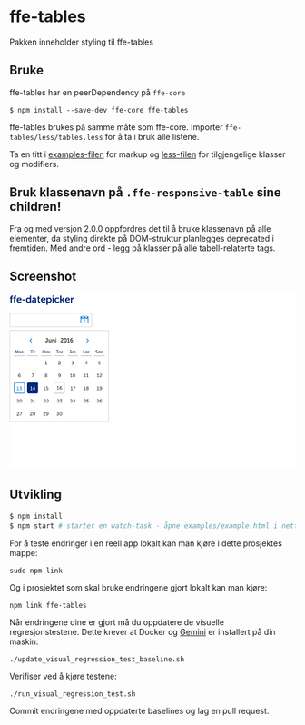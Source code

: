 # ffe-tables

Pakken inneholder styling til ffe-tables

## Bruke
ffe-tables har en peerDependency på `ffe-core`

```
$ npm install --save-dev ffe-core ffe-tables
```
ffe-tables brukes på samme måte som ffe-core. Importer `ffe-tables/less/tables.less` for å ta i bruk alle listene.

Ta en titt i [examples-filen](examples/example.html) for markup og [less-filen](less/responsive-table.less) for
tilgjengelige klasser og modifiers.

## Bruk klassenavn på `.ffe-responsive-table` sine children!
Fra og med versjon 2.0.0 oppfordres det til å bruke klassenavn på alle elementer, da styling direkte på DOM-struktur
planlegges deprecated i fremtiden. Med andre ord - legg på klasser på alle tabell-relaterte tags.

## Screenshot
![icons](visual-tests/baseline-screenshots/example/plain/firefox-large.png)

## Utvikling

```bash
$ npm install
$ npm start # starter en watch-task - åpne examples/example.html i nettleseren din for å se endringer
```

For å teste endringer i en reell app lokalt kan man kjøre i dette prosjektes mappe:

```
sudo npm link
```

Og i prosjektet som skal bruke endringene gjort lokalt kan man kjøre:

```
npm link ffe-tables
```

Når endringene dine er gjort må du oppdatere de visuelle regresjonstestene. Dette krever at Docker og
[Gemini](https://github.com/gemini-testing/gemini) er installert på din maskin:

```
./update_visual_regression_test_baseline.sh
```

Verifiser ved å kjøre testene:

```
./run_visual_regression_test.sh
```

Commit endringene med oppdaterte baselines og lag en pull request.

